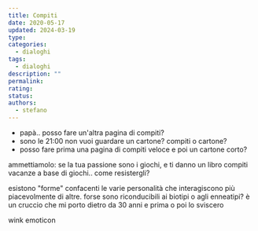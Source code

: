 ```yaml
---
title: Compiti
date: 2020-05-17
updated: 2024-03-19
type: 
categories:
  - dialoghi
tags:
  - dialoghi
description: ""
permalink: 
rating: 
status: 
authors:
  - stefano
---
```


- papà.. posso fare un'altra pagina di compiti?
- sono le 21:00 non vuoi guardare un cartone? compiti o cartone?
- posso fare prima una pagina di compiti veloce e poi un cartone corto?

ammettiamolo: se la tua passione sono i giochi, e ti danno un libro compiti vacanze a base di giochi.. come resistergli?

esistono "forme" confacenti le varie personalità che interagiscono più piacevolmente di altre. forse sono riconducibili ai biotipi o agli enneatipi? è un cruccio che mi porto dietro da 30 anni e prima o poi lo sviscero

wink emoticon
